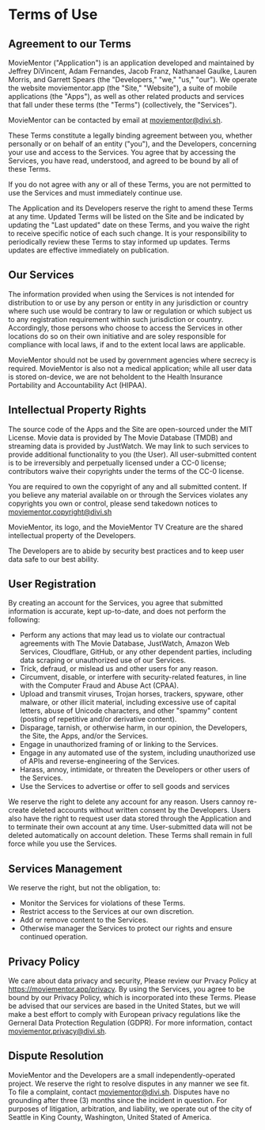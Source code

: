 # Terms of Use

## Agreement to our Terms

MovieMentor ("Application") is an application developed and maintained by Jeffrey DiVincent, Adam Fernandes, Jacob Franz, Nathanael Gaulke, Lauren Morris, and Garrett Spears (the "Developers," "we," "us," "our"). We operate the website moviementor.app (the "Site," "Website"), a suite of mobile applications (the "Apps"), as well as other related products and services that fall under these terms (the "Terms") (collectively, the "Services").

MovieMentor can be contacted by email at moviementor@divi.sh.

These Terms constitute a legally binding agreement between you, whether personally or on behalf of an entity ("you"), and the Developers, concerning your use and access to the Services. You agree that by accessing the Services, you have read, understood, and agreed to be bound by all of these Terms.

If you do not agree with any or all of these Terms, you are not permitted to use the Services and must immediately continue use.

The Application and its Developers reserve the right to amend these Terms at any time. Updated Terms will be listed on the Site and be indicated by updating the "Last updated" date on these Terms, and you waive the right to receive specific notice of each such change. It is your responsibility to periodically review these Terms to stay informed up updates. Terms updates are effective immediately on publication.

## Our Services

The information provided when using the Services is not intended for distribution to or use by any person or entity in any jurisdiction or country where such use would be contrary to law or regulation or which subject us to any registration requirement within such jurisdiction or country. Accordingly, those persons who choose to access the Services in other locations do so on their own initiative and are soley responsible for compliance with local laws, if and to the extent local laws are applicable.

MovieMentor should not be used by government agencies where secrecy is required. MovieMentor is also not a medical application; while all user data is stored on-device, we are not beholdent to the Health Insurance Portability and Accountability Act (HIPAA).

## Intellectual Property Rights

The source code of the Apps and the Site are open-sourced under the MIT License. Movie data is provided by The Movie Database (TMDB) and streaming data is provided by JustWatch. We may link to such services to provide additional functionality to you (the User). All user-submitted content is to be irreversibly and perpetually licensed under a CC-0 license; contributors waive their copyrights under the terms of the CC-0 license.

You are required to own the copyright of any and all submitted content. If you believe any material available on or through the Services violates any copyrights you own or control, please send takedown notices to moviementor.copyright@divi.sh

MovieMentor, its logo, and the MovieMentor TV Creature are the shared intellectual property of the Developers.

The Developers are to abide by security best practices and to keep user data safe to our best ability.

## User Registration

By creating an account for the Services, you agree that submitted information is accurate, kept up-to-date, and does not perform the following:

- Perform any actions that may lead us to violate our contractual agreements with The Movie Database, JustWatch, Amazon Web Services, Cloudflare, GitHub, or any other dependent parties, including data scraping or unauthorized use of our Services.
- Trick, defraud, or mislead us and other users for any reason.
- Circumvent, disable, or interfere with security-related features,  in line with the Computer Fraud and Abuse Act (CPAA).
- Upload and transmit viruses, Trojan horses, trackers, spyware, other malware, or other illicit material, including excessive use of capital letters, abuse of Unicode characters, and other "spammy" content (posting of repetitive and/or derivative content). 
- Disparage, tarnish, or otherwise harm, in our opinion, the Developers, the Site, the Apps, and/or the Services.
- Engage in unauthorized framing of or linking to the Services.
- Engage in any automated use of the system, including unauthorized use of APIs and reverse-engineering of the Services.
- Harass, annoy, intimidate, or threaten the Developers or other users of the Services.
- Use the Services to advertise or offer to sell goods and services

We reserve the right to delete any account for any reason. Users cannoy re-create deleted accounts without written consent by the Developers. Users also have the right to request user data stored through the Application and to terminate their own account at any time. User-submitted data will not be deleted automatically on account deletion. These Terms shall remain in full force while you use the Services.

## Services Management

We reserve the right, but not the obligation, to:

- Monitor the Services for violations of these Terms.
- Restrict access to the Services at our own discretion.
- Add or remove content to the Services.
- Otherwise manager the Services to protect our rights and ensure continued operation.

## Privacy Policy

We care about data privacy and security, Please review our Prvacy Policy at https://moviementor.app/privacy. By using the Services, you agree to be bound by our Privacy Policy, which is incorporated into these Terms. Please be advised that our services are based in the United States, but we will make a best effort to comply with European privacy regulations like the Gerneral Data Protection Regulation (GDPR). For more information, contact moviementor.privacy@divi.sh.

## Dispute Resolution

MovieMentor and the Developers are a small independently-operated project. We reserve the right to resolve disputes in any manner we see fit. To file a complaint, contact moviementor@divi.sh. Disputes have no grounding after three (3) months since the incident in question. For purposes of litigation, arbitration, and liability, we operate out of the city of Seattle in King County, Washington, United Stated of America.

